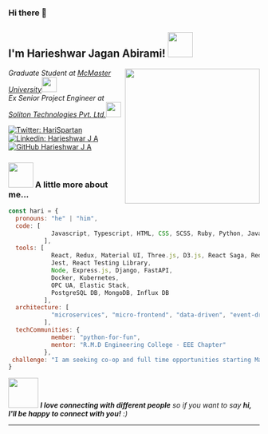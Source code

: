 ### Hi there 👋

<h2> I'm Harieshwar Jagan Abirami! <img src="https://media.giphy.com/media/mGcNjsfWAjY5AEZNw6/giphy.gif" width="50"></h2>
<img align='right' src="https://media.giphy.com/media/v1.Y2lkPTc5MGI3NjExdXVibmtjZzZ5cnUxYTVzdXB2MGpzN3ZtMzEwcGlxOG9nNWM1ZjQxeCZlcD12MV9pbnRlcm5hbF9naWZfYnlfaWQmY3Q9Zw/13GIgrGdslD9oQ/giphy.gif" width="270">
<p><em>Graduate Student at <a href="https://www.mcmaster.ca/">McMaster University</a><img src="https://media.giphy.com/media/fYSnHlufseco8Fh93Z/giphy.gif" width="30"></br>Ex Senior Project Engineer at <a href="https://www.solitontech.com/">Soliton Technologies Pvt. Ltd.</a><img src="https://media.giphy.com/media/WUlplcMpOCEmTGBtBW/giphy.gif" width="30"> 
</em></p>

[![Twitter: HariSpartan](https://img.shields.io/twitter/follow/hariSpartan1?style=social)](https://twitter.com/hariSpartan_1)
[![Linkedin: Harieshwar J A](https://img.shields.io/badge/harieshwar-ja-blue?style=flat-square&logo=Linkedin&logoColor=white&link=https://www.linkedin.com/in/harieshwar-ja/)](https://www.linkedin.com/in/harieshwar-ja/)
[![GitHub Harieshwar J A](https://img.shields.io/github/followers/HariEshwar-J-A?label=follow&style=social)](https://github.com/HariEshwar-J-A)


### <img src="https://media.giphy.com/media/VgCDAzcKvsR6OM0uWg/giphy.gif" width="50"> A little more about me...  

```javascript
const hari = {
  pronouns: "he" | "him",
  code: [
            Javascript, Typescript, HTML, CSS, SCSS, Ruby, Python, Java, C, C++, LabVIEW, c#, Go, SQL, PLC
          ],
  tools: [
            React, Redux, Material UI, Three.js, D3.js, React Saga, Redux Toolkit, Styled-Components,
            Jest, React Testing Library,
            Node, Express.js, Django, FastAPI,
            Docker, Kubernetes,
            OPC UA, Elastic Stack,
            PostgreSQL DB, MongoDB, Influx DB
          ],
  architecture: [
            "microservices", "micro-frontend", "data-driven", "event-driven", "design system pattern"
          ],
  techCommunities: {
            member: "python-for-fun",
            mentor: "R.M.D Engineering College - EEE Chapter"
          },
 challenge: "I am seeking co-op and full time opportunities starting May 2024 (Spring)"
}
```

<img src="https://media.giphy.com/media/LnQjpWaON8nhr21vNW/giphy.gif" width="60"> <em><b>I love connecting with different people</b> so if you want to say <b>hi, I'll be happy to connect with you!</b> :)</em>

---

<!--
**HariEshwar-J-A/HariEshwar-J-A** is a ✨ _special_ ✨ repository because its `README.md` (this file) appears on your GitHub profile.

Here are some ideas to get you started:

- 🔭 I’m currently working on ...
- 🌱 I’m currently learning ...
- 👯 I’m looking to collaborate on ...
- 🤔 I’m looking for help with ...
- 💬 Ask me about ...
- 📫 How to reach me: ...
- 😄 Pronouns: ...
- ⚡ Fun fact: ...
-->
